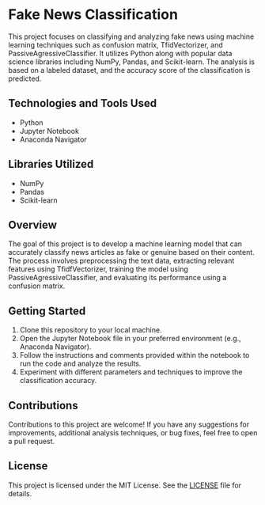 # Fake News Classification

This project focuses on classifying and analyzing fake news using machine learning techniques such as confusion matrix, TfidVectorizer, and PassiveAgressiveClassifier. It utilizes Python along with popular data science libraries including NumPy, Pandas, and Scikit-learn. The analysis is based on a labeled dataset, and the accuracy score of the classification is predicted.

## Technologies and Tools Used

- Python
- Jupyter Notebook
- Anaconda Navigator

## Libraries Utilized

- NumPy
- Pandas
- Scikit-learn

## Overview

The goal of this project is to develop a machine learning model that can accurately classify news articles as fake or genuine based on their content. The process involves preprocessing the text data, extracting relevant features using TfidfVectorizer, training the model using PassiveAgressiveClassifier, and evaluating its performance using a confusion matrix.

## Getting Started

1. Clone this repository to your local machine.
2. Open the Jupyter Notebook file in your preferred environment (e.g., Anaconda Navigator).
3. Follow the instructions and comments provided within the notebook to run the code and analyze the results.
4. Experiment with different parameters and techniques to improve the classification accuracy.

## Contributions

Contributions to this project are welcome! If you have any suggestions for improvements, additional analysis techniques, or bug fixes, feel free to open a pull request.

## License

This project is licensed under the MIT License. See the [LICENSE](LICENSE) file for details.
